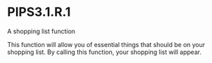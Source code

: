 # PIPS3.1.R.1

A shopping list function

This function will allow you of essential things that should be on your shopping list. By calling this function, your shopping list will appear.
